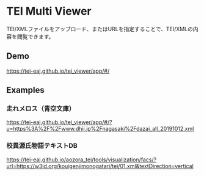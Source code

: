 # TEI Multi Viewer

TEI/XMLファイルをアップロード、またはURLを指定することで、TEI/XMLの内容を閲覧できます。

## Demo

https://tei-eaj.github.io/tei_viewer/app/#/

## Examples

### 走れメロス（青空文庫）

https://tei-eaj.github.io/tei_viewer/app/#/?u=https%3A%2F%2Fwww.dhii.jp%2Fnagasaki%2Fdazai_all_20191012.xml

### 校異源氏物語テキストDB

https://tei-eaj.github.io/aozora_tei/tools/visualization/facs/?url=https://w3id.org/kouigenjimonogatari/tei/01.xml&textDirection=vertical
